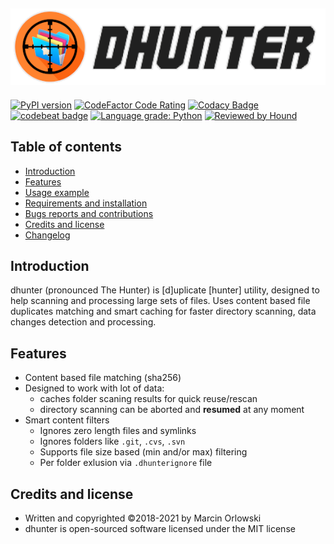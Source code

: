  [![dhunter logo](docs/img/logo.png)](https://github.com/MarcinOrlowski/dhunter)
 ---

 [![PyPI version](https://badge.fury.io/py/dhunter.svg)](https://badge.fury.io/py/dhunter)
 [![CodeFactor Code Rating](https://www.codefactor.io/repository/github/MarcinOrlowski/dhunter/badge?style=flat-square)](https://www.codefactor.io/repository/github/marcinorlowski/mp3voicestamp)
 [![Codacy Badge](https://api.codacy.com/project/badge/Grade/4679f02555e0438fbe3cc61eaa7c9890)](https://www.codacy.com/app/MarcinOrlowski/dhunter?utm_source=github.com&amp;utm_medium=referral&amp;utm_content=MarcinOrlowski/dhunter&amp;utm_campaign=Badge_Grade)
 [![codebeat badge](https://codebeat.co/badges/1ff9f5ad-3e95-4ffb-94d1-08eb2f360987)](https://codebeat.co/projects/github-com-marcinorlowski-dhunter-master)
 [![Language grade: Python](https://img.shields.io/lgtm/grade/python/g/MarcinOrlowski/dhunter.svg?logo=lgtm&logoWidth=18)](https://lgtm.com/projects/g/MarcinOrlowski/dhunter/context:python)
 [![Reviewed by Hound](https://img.shields.io/badge/Reviewed_by-Hound-8E64B0.svg)](https://houndci.com)

## Table of contents ##

 * [Introduction](#introduction)
 * [Features](#features)
 * [Usage example](docs/usage.md)
 * [Requirements and installation](docs/install.md)
 * [Bugs reports and contributions](docs/contribute.md)
 * [Credits and license](#credits-and-license)
 * [Changelog](docs/CHANGES.md)

## Introduction ##

 dhunter (pronounced The Hunter) is [d]uplicate [hunter] utility, designed
 to help scanning and processing large sets of files. Uses content based
 file duplicates matching and smart caching for faster directory scanning,
 data changes detection and processing.

## Features ##

 * Content based file matching (sha256)
 * Designed to work with lot of data:
   * caches folder scaning results for quick reuse/rescan
   * directory scanning can be aborted and **resumed** at any moment
 * Smart content filters
   * Ignores zero length files and symlinks
   * Ignores folders like `.git`, `.cvs`, `.svn`
   * Supports file size based (min and/or max) filtering
   * Per folder exlusion via `.dhunterignore` file

## Credits and license ##

 * Written and copyrighted ©2018-2021 by Marcin Orlowski
 * dhunter is open-sourced software licensed under the MIT license
